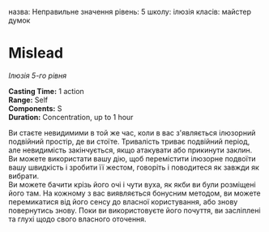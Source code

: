 назва: Неправильне значення рівень: 5 школу: ілюзія класів: майстер думок

# Mislead
_Ілюзія 5-го рівня_

**Casting Time:** 1 action    
**Range:** Self    
**Components:** S    
**Duration:** Concentration, up to 1 hour

Ви стаєте невидимими в той же час, коли в вас з'являється ілюзорний подвійний простір, де ви стоїте. Тривалість триває подвійний період, але невидимість закінчується, якщо атакувати або прикинути заклин.    
Ви можете використати вашу дію, щоб перемістити ілюзорне подвоїти вашу швидкість і зробити її жестом, говоріть і поводитеся як завжди як вибрати.    
Ви можете бачити крізь його очі і чути вуха, як якби ви були розміщені його там. На кожному з вас виявляється бонусним методом, ви можете перемикатися від його сенсу до власної користування, або знову повернутись знову. Поки ви використовуєте його почуття, ви засліплені та глухі щодо свого власного оточення. 